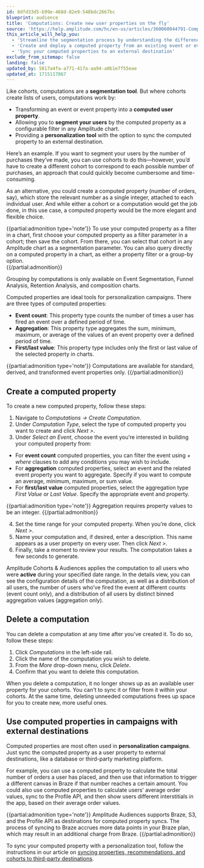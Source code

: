 ```yaml
---
id: 8dfd33d5-b99e-468d-82e9-548bdc2667bc
blueprint: audience
title: 'Computations: Create new user properties on the fly'
source: 'https://help.amplitude.com/hc/en-us/articles/360060044791-Computations-Create-new-user-properties-on-the-fly'
this_article_will_help_you:
  - 'Streamline the segmentation process by understanding the difference between computations and cohorts'
  - 'Create and deploy a computed property from an existing event or event property'
  - 'Sync your computed properties to an external destination'
exclude_from_sitemap: false
landing: false
updated_by: 5817a4fa-a771-417a-aa94-a0b1e7f55eae
updated_at: 1715117867
---
```

Like cohorts, computations are a **segmentation tool**. But where cohorts create lists of users, computations work by: 

* Transforming an event or event property into a **computed user property**.
* Allowing you to **segment your users** by the computed property as a configurable filter in any Amplitude chart.
* Providing a **personalization tool** with the option to sync the computed property to an external destination.

Here’s an example. If you want to segment your users by the number of purchases they’ve made, you can use cohorts to do this—however, you’d have to create a different cohort to correspond to each possible number of purchases, an approach that could quickly become cumbersome and time-consuming.

As an alternative, you could create a computed property (number of orders, say), which store the relevant number as a single integer, attached to each individual user. And while either a cohort or a computation would get the job done, in this use case, a computed property would be the more elegant and flexible choice.

{{partial:admonition type='note'}}
To use your computed property as a filter in a chart, first choose your computed property as a filter parameter in a cohort; then save the cohort. From there, you can select that cohort in any Amplitude chart as a segmentation parameter. You can also query directly on a computed property in a chart, as either a property filter or a group-by option.  
{{/partial:admonition}}
  
Grouping by computations is only available on Event Segmentation, Funnel Analysis, Retention Analysis, and composition charts.

Computed properties are ideal tools for personalization campaigns. There are three types of computed properties:

* **Event count**: This property type counts the number of times a user has fired an event over a defined period of time.
* **Aggregation**: This property type aggregates the sum, minimum, maximum, or average of the values of an event property over a defined period of time.
* **First/last value**: This property type includes only the first or last value of the selected property in charts.

{{partial:admonition type='note'}}
Computations are available for standard, derived, and transformed event properties only.
{{/partial:admonition}}

## Create a computed property

To create a new computed property, follow these steps:

1. Navigate to *Computations → Create Computation*.
2. Under *Computation Type*, select the type of computed property you want to create and click *Next >*.
3. Under *Select an Event*, choose the event you’re interested in building your computed property from:

* For **event count** computed properties, you can filter the event using *+ where* clauses to add any conditions you may wish to include.
* For **aggregation** computed properties, select an event and the related event property you want to aggregate. Specify if you want to compute an average, minimum, maximum, or sum value.
* For **first/last value** computed properties, select the aggregation type *First Value* or *Last Value*. Specify the appropriate event and property.

{{partial:admonition type='note'}}
Aggregation requires property values to be an integer.
{{/partial:admonition}}

4. Set the time range for your computed property. When you’re done, click *Next >*.
5. Name your computation and, if desired, enter a description. This name appears as a user property on every user. Then click *Next >*.
6. Finally, take a moment to review your results. The computation takes a few seconds to generate.

Amplitude Cohorts & Audiences applies the computation to all users who were **active** during your specified date range. In the details view, you can see the configuration details of the computation, as well as a distribution of all users, the number of users who’ve fired the event at different counts (event count only), and a distribution of all users by distinct binned aggregation values (aggregation only).

## Delete a computation

You can delete a computation at any time after you've created it. To do so, follow these steps:

1. Click *Computations* in the left-side rail.
2. Click the name of the computation you wish to delete.
3. From the *More* drop-down menu, click *Delete*.
4. Confirm that you want to delete this computation.

When you delete a computation, it no longer shows up as an available user property for your cohorts. You can't to sync it or filter from it within your cohorts. At the same time, deleting unneeded computations frees up space for you to create new, more useful ones.

## Use computed properties in campaigns with external destinations

Computed properties are most often used in **personalization campaigns**. Just sync the computed property as a user property to external destinations, like a database or third-party marketing platform.

For example, you can use a computed property to calculate the total number of orders a user has placed, and then use that information to trigger a different canvas in Braze if that number reaches a certain amount. You could also use computed properties to calculate users’ average order values, sync to the Profile API, and then show users different interstitials in the app, based on their average order values.

{{partial:admonition type='note'}}
Amplitude Audiences supports Braze, S3, and the Profile API as destinations for computed property syncs. The process of syncing to Braze accrues more data points in your Braze plan, which may result in an additional charge from Braze.
{{/partial:admonition}}

To sync your computed property with a personalization tool, follow the instructions in our article on [syncing properties, recommendations, and cohorts to third-party destinations](/docs/cdp/audiences/third-party-syncs).